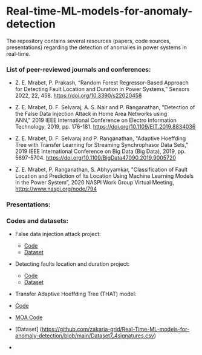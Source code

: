 # Real-time-ML-models-for-anomaly-detection

The repository contains several resources (papers, code sources, presentations) regarding the detection of anomalies in power systems in real-time. 

### List of peer-reviewed journals and conferences: 

- Z. E. Mrabet, P. Prakash, “Random Forest Regressor-Based Approach for Detecting Fault Location and Duration in Power Systems,” Sensors 2022, 22, 458. https://doi.org/10.3390/s22020458

- Z. E. Mrabet, D. F. Selvaraj, A. S. Nair and P. Ranganathan, "Detection of the False Data Injection Attack in Home Area Networks using ANN," 2019  IEEE International Conference on Electro Information Technology, 2019, pp. 176-181. https://doi.org/10.1109/EIT.2019.8834036

- Z. E. Mrabet, D. F. Selvaraj and P. Ranganathan, "Adaptive Hoeffding Tree with Transfer Learning for Streaming Synchrophasor Data Sets," 2019 IEEE International Conference on Big Data (Big Data), 2019, pp. 5697-5704. https://doi.org/10.1109/BigData47090.2019.9005720

- Z. E. Mrabet, P. Ranganathan, S. Abhyyamkar, "Classification of Fault Location and Prediction of Its Location Using Machine Learning Models in the Power System”, 2020 NASPI Work Group Virtual Meeting, https://www.naspi.org/node/794

### Presentations:



### Codes and datasets: 


- False data injection attack project:
  - [Code](https://github.com/zakaria-grid/Real-Time-ML-models-for-anomaly-detection/blob/main/FDI_Code.ipynb)
  - [Dataset](https://github.com/zakaria-grid/Real-Time-ML-models-for-anomaly-detection/blob/main/FDI_dataset.csv)

- Detecting faults location and duration project:
  - [Code](https://github.com/zakaria-grid/Real-Time-ML-models-for-anomaly-detection/blob/main/RFR_Project.ipynb)
  - [Dataset](https://github.com/zakaria-grid/Real-Time-ML-models-for-anomaly-detection/blob/main/Fault%20location%20and%20duration%20dataset.csv)

- Transfer Adaptive Hoeffding Tree (THAT) model:
-   [Code](https://github.com/zakaria-grid/Real-Time-ML-models-for-anomaly-detection/blob/main/HT.ipynb)
-   [MOA Code](https://github.com/zakaria-grid/Real-Time-ML-models-for-anomaly-detection/blob/main/MOA%20command.txt)
-   [Dataset] (https://github.com/zakaria-grid/Real-Time-ML-models-for-anomaly-detection/blob/main/Dataset7_4signatures.csv)
-  
